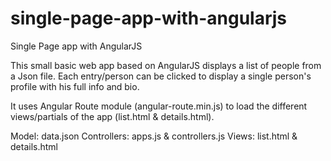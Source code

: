 single-page-app-with-angularjs
==============================

Single Page app with AngularJS

This small basic web app based on AngularJS displays a list of people from a Json file. 
Each entry/person can be clicked to display a single person's profile with his full info and bio.

It uses Angular Route module (angular-route.min.js) to load the different views/partials of the app (list.html & details.html).

Model: data.json
Controllers: apps.js & controllers.js
Views: list.html & details.html
